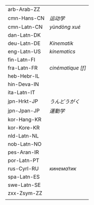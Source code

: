 | | |
|-|-|
| arb-Arab-ZZ |  |
| cmn-Hans-CN | _运动学_ |
| cmn-Latn-CN | _yùndòng xué_ |
| dan-Latn-DK |  |
| deu-Latn-DE | _Kinematik_ |
| eng-Latn-US | _kinematics_ |
| fin-Latn-FI |  |
| fra-Latn-FR | _cinématique [f]_ |
| heb-Hebr-IL |  |
| hin-Deva-IN |  |
| ita-Latn-IT |  |
| jpn-Hrkt-JP | _うんどうがく_ |
| jpn-Jpan-JP | _運動学_ |
| kor-Hang-KR |  |
| kor-Kore-KR |  |
| nld-Latn-NL |  |
| nob-Latn-NO |  |
| pes-Aran-IR |  |
| por-Latn-PT |  |
| rus-Cyrl-RU | _кинема́тик_ |
| spa-Latn-ES |  |
| swe-Latn-SE |  |
| zxx-Zsym-ZZ |  |
|  |  |